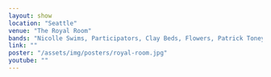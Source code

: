 ```yaml
---
layout: show
location: "Seattle"
venue: "The Royal Room"
bands: "Nicolle Swims, Participators, Clay Beds, Flowers, Patrick Toney"
link: ""
poster: "/assets/img/posters/royal-room.jpg"
youtube: ""
---
```




